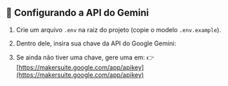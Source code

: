 ## 🔑 Configurando a API do Gemini

1. Crie um arquivo `.env` na raiz do projeto (copie o modelo `.env.example`).
2. Dentro dele, insira sua chave da API do Google Gemini:

3. Se ainda não tiver uma chave, gere uma em:
   👉 [https://makersuite.google.com/app/apikey](https://makersuite.google.com/app/apikey)
